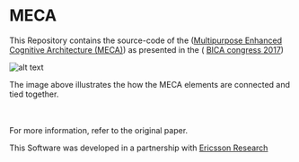 # MECA
This Repository contains the source-code of the ([Multipurpose Enhanced Cognitive Architecture (MECA)](https://doi.org/10.1016/j.bica.2017.09.006)) as presented in the ( [BICA congress 2017](http://bica2017.bicasociety.org/))


![alt text](https://github.com/CST-Group/MECA/blob/master/imgs/MECA.png "Topology of the MECA architecture")

The image above illustrates the how the MECA elements are connected and tied together.

<br />
<br />
For more information, refer to the original paper.

This Software was developed in a partnership with [Ericsson Research](https://github.com/EricssonResearch)


